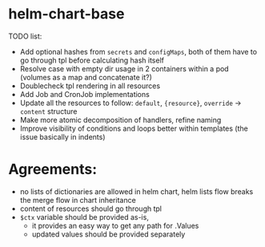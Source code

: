 # helm-chart-base

TODO list:
- Add optional hashes from `secrets` and `configMaps`, both of them have to go through tpl before calculating hash itself
- Resolve case with empty dir usage in 2 containers within a pod (volumes as a map and concatenate it?)
- Doublecheck tpl rendering in all resources
- Add Job and CronJob implementations
- Update all the resources to follow: `default`, `{resource}`, `override` -> `content` structure
- Make more atomic decomposition of handlers, refine naming
- Improve visibility of conditions and loops better within templates (the issue basically in indents)

# Agreements:
 - no lists of dictionaries are allowed in helm chart, helm lists flow breaks the merge flow in chart inheritance
 - content of resources should go through tpl
 - `$ctx` variable should be provided as-is,
   - it provides an easy way to get any path for .Values
   - updated values should be provided separately
